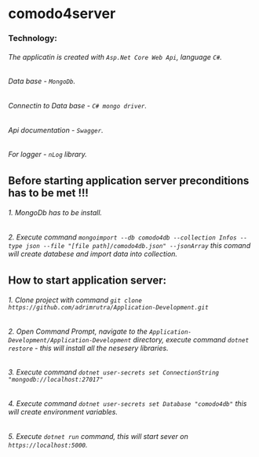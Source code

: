 # comodo4server

### Technology:
###### The applicatin is created with `Asp.Net Core Web Api`, language `C#`.
###### Data base - `MongoDb`.
###### Connectin to Data base - `C# mongo driver`.
###### Api documentation - `Swagger`.
###### For logger - `nLog` library.

## Before starting application server preconditions has to be met !!!
###### 1. MongoDb has to be install.
###### 2. Execute command `mongoimport --db comodo4db --collection Infos --type json --file "[file path]/comodo4db.json" --jsonArray` this comand will create databese and import data into collection.


## How to start application server:
###### 1. Clone project with command `git clone https://github.com/adrimrutra/Application-Development.git` 
###### 2. Open Command Prompt, navigate to the `Application-Development/Application-Development` directory, execute command `dotnet restore` - this will install all the nesesery libraries.
###### 3. Execute command `dotnet user-secrets set ConnectionString "mongodb://localhost:27017"` 
###### 4. Execute command `dotnet user-secrets set Database "comodo4db"` this will create environment variables.
###### 5. Execute `dotnet run` command, this will start sever on `https://localhost:5000`.
